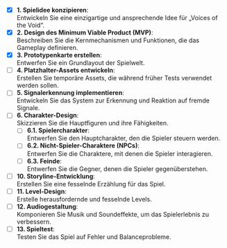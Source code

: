 - [x] **1. Spielidee konzipieren**:  
Entwickeln Sie eine einzigartige und ansprechende Idee für „Voices of the Void“.
- [X] **2. Design des Minimum Viable Product (MVP)**:  
Beschreiben Sie die Kernmechanismen und Funktionen, die das Gameplay definieren.
- [x] **3. Prototypenkarte erstellen**:  
Entwerfen Sie ein Grundlayout der Spielwelt.
- [ ] **4. Platzhalter-Assets entwickeln**:  
Erstellen Sie temporäre Assets, die während früher Tests verwendet werden sollen.
- [ ] **5. Signalerkennung implementieren**:  
Entwickeln Sie das System zur Erkennung und Reaktion auf fremde Signale.
- [ ] **6. Charakter-Design**:  
Skizzieren Sie die Hauptfiguren und ihre Fähigkeiten.
    * [ ] **6.1. Spielercharakter**:  
    Entwerfen Sie den Hauptcharakter, den die Spieler steuern werden.
    * [ ] **6.2. Nicht-Spieler-Charaktere (NPCs)**:  
    Entwerfen Sie die Charaktere, mit denen die Spieler interagieren.
    * [ ] **6.3. Feinde**:  
    Entwerfen Sie die Gegner, denen die Spieler gegenüberstehen.
- [ ] **10. Storyline-Entwicklung**:  
Erstellen Sie eine fesselnde Erzählung für das Spiel.
- [ ] **11. Level-Design**:  
Erstelle herausfordernde und fesselnde Levels.
- [ ] **12. Audiogestaltung**:  
Komponieren Sie Musik und Soundeffekte, um das Spielerlebnis zu verbessern.
- [ ] **13. Spieltest**:  
Testen Sie das Spiel auf Fehler und Balanceprobleme.